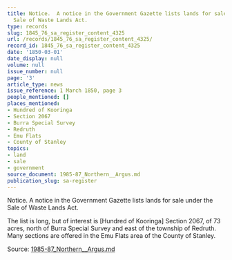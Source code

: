 ```yaml
---
title: Notice.  A notice in the Government Gazette lists lands for sale under the
  Sale of Waste Lands Act.
type: records
slug: 1845_76_sa_register_content_4325
url: /records/1845_76_sa_register_content_4325/
record_id: 1845_76_sa_register_content_4325
date: '1850-03-01'
date_display: null
volume: null
issue_number: null
page: '3'
article_type: news
issue_reference: 1 March 1850, page 3
people_mentioned: []
places_mentioned:
- Hundred of Kooringa
- Section 2067
- Burra Special Survey
- Redruth
- Emu Flats
- County of Stanley
topics:
- land
- sale
- government
source_document: 1985-87_Northern__Argus.md
publication_slug: sa-register
---
```


Notice.  A notice in the Government Gazette lists lands for sale under the Sale of Waste Lands Act.

The list is long, but of interest is [Hundred of Kooringa] Section 2067, of 73 acres, north of Burra Special Survey and east of the township of Redruth.   Many sections are offered in the Emu Flats area of the County of Stanley.

Source: [1985-87_Northern__Argus.md](/downloads/markdown/1985-87_Northern__Argus.md)
